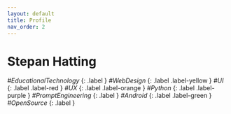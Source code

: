 ```yaml
---
layout: default
title: Profile
nav_order: 2
---
```


# [](#header-1)Stepan Hatting
*#EducationalTechnology*
{: .label }
*#WebDesign*
{: .label .label-yellow }
*#UI*
{: .label .label-red }
*#UX*
{: .label .label-orange }
*#Python*
{: .label .label-purple }
*#PromptEngineering*
{: .label }
*#Android*
{: .label .label-green }
*#OpenSource*
{: .label }
